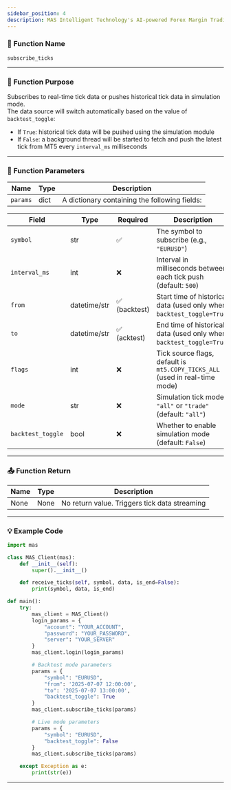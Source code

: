 ```yaml
---
sidebar_position: 4
description: MAS Intelligent Technology's AI-powered Forex Margin Trading Platform with full MetaTrader MT5 broker integration allows investors to generate automated trading strategies simply by entering text. Supports instant backtesting,real-time data synchronization,and seamless multi-broker switching. No coding experience required to easily launch AI automated trading,optimize strategies,and reduce market risk. Designed for both individual traders and financial institutions with standardized MetaTrader MT5-compatible APIs,automated backtesting,and quantitative strategy optimization to help enterprises deploy stable and efficient trading solutions quickly.
---
```


### 🧩 Function Name

`subscribe_ticks`

---

### 🎯 Function Purpose

Subscribes to real-time tick data or pushes historical tick data in simulation mode.  
The data source will switch automatically based on the value of `backtest_toggle`:

- If `True`: historical tick data will be pushed using the simulation module  
- If `False`: a background thread will be started to fetch and push the latest tick from MT5 every `interval_ms` milliseconds

---

### 🔧 Function Parameters

| Name     | Type  | Description |
|----------|-------|-------------|
| `params` | dict  | A dictionary containing the following fields: |

| Field             | Type           | Required         | Description                                                                 |
|------------------|----------------|-------------------|-----------------------------------------------------------------------------|
| `symbol`         | str            | ✅               | The symbol to subscribe (e.g., `"EURUSD"`)                                  |
| `interval_ms`    | int            | ❌               | Interval in milliseconds between each tick push (default: `500`)            |
| `from`           | datetime/str   | ✅ (backtest)    | Start time of historical data (used only when `backtest_toggle=True`)       |
| `to`             | datetime/str   | ✅ (acktest)     | End time of historical data (used only when `backtest_toggle=True`)         |
| `flags`          | int            | ❌               | Tick source flags, default is `mt5.COPY_TICKS_ALL` (used in real-time mode) |
| `mode`           | str            | ❌               | Simulation tick mode: `"all"` or `"trade"` (default: `"all"`)               |
| `backtest_toggle`| bool           | ❌               | Whether to enable simulation mode (default: `False`)                        |

---

### 📤 Function Return

| Name   | Type | Description                        |
|--------|------|------------------------------------|
| None   | None | No return value. Triggers tick data streaming |

---

### 💡 Example Code

```python
import mas

class MAS_Client(mas):
    def __init__(self):
        super().__init__()

    def receive_ticks(self, symbol, data, is_end=False):
        print(symbol, data, is_end)

def main():
    try:
        mas_client = MAS_Client()
        login_params = {
            "account": "YOUR_ACCOUNT",
            "password": "YOUR_PASSWORD",
            "server": "YOUR_SERVER"
        }
        mas_client.login(login_params)

        # Backtest mode parameters
        params = {
            "symbol": "EURUSD",
            "from": '2025-07-07 12:00:00',
            "to": '2025-07-07 13:00:00',
            "backtest_toggle": True
        }
        mas_client.subscribe_ticks(params)

        # Live mode parameters
        params = {
            "symbol": "EURUSD",
            "backtest_toggle": False
        }
        mas_client.subscribe_ticks(params)

    except Exception as e:
        print(str(e))
```
---